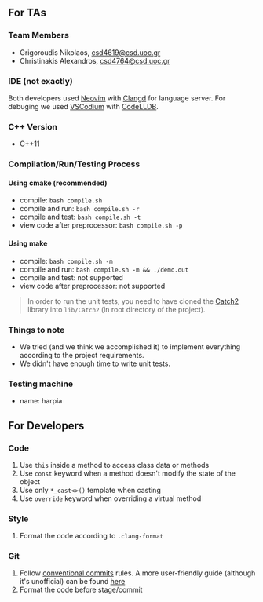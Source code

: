 ## For TAs

### Team Members
- Grigoroudis Nikolaos, csd4619@csd.uoc.gr
- Christinakis Alexandros, csd4764@csd.uoc.gr

### IDE (not exactly)
Both developers used [Neovim](https://neovim.io/) with
[Clangd](https://clangd.llvm.org/) for language server. For debuging we used
[VSCodium](https://vscodium.com/) with
[CodeLLDB](https://open-vsx.org/extension/vadimcn/vscode-lldb).

### C++ Version
- C++11

### Compilation/Run/Testing Process

#### Using cmake (recommended)
- compile: `bash compile.sh`
- compile and run: `bash compile.sh -r`
- compile and test: `bash compile.sh -t`
- view code after preprocessor: `bash compile.sh -p`

#### Using make
- compile: `bash compile.sh -m`
- compile and run: `bash compile.sh -m && ./demo.out`
- compile and test: not supported
- view code after preprocessor: not supported

> In order to run the unit tests, you need to have cloned the
[Catch2](https://github.com/catchorg/Catch2) library into `lib/Catch2`
(in root directory of the project).

### Things to note
- We tried (and we think we accomplished it) to implement
everything according to the project requirements.
- We didn't have enough time to write unit tests.

### Testing machine
- name: harpia

## For Developers

### Code
1. Use `this` inside a method to access class data or methods
2. Use `const` keyword when a method doesn't modify the state of the object
3. Use only `*_cast<>()` template when casting
4. Use `override` keyword when overriding a virtual method

### Style
1. Format the code according to `.clang-format`

### Git
1. Follow [conventional commits](https://www.conventionalcommits.org/en/v1.0.0/) rules. A more user-friendly guide (although it's unofficial) can be found [here](https://gist.github.com/qoomon/5dfcdf8eec66a051ecd85625518cfd13)
1. Format the code before stage/commit
